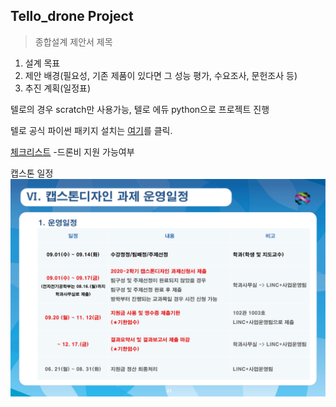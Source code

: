 ## Tello_drone Project

> 종합설계 제안서 제목

1. 설계 목표
1. 제안 배경(필요성, 기존 제품이 있다면 그 성능 평가, 수요조사, 문헌조사 등)
1. 추진 계획(일정표)

텔로의 경우 scratch만 사용가능, 텔로 에듀 python으로 프로젝트 진행

텔로 공식 파이썬 패키지 설치는 [여기](https://edimoon777.github.io/junghomoon/Tellopy/)를 클릭.

<u>체크리스트</u> -드론비 지원 가능여부

캡스톤 일정
![캡스톤일정](./images/캡스톤일정.jpg)
